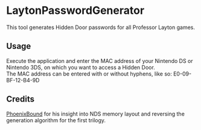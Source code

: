 # LaytonPasswordGenerator

This tool generates Hidden Door passwords for all Professor Layton games.

## Usage

Execute the application and enter the MAC address of your Nintendo DS or Nintendo 3DS, on which you want to access a Hidden Door.<br>
The MAC address can be entered with or without hyphens, like so: E0-09-BF-12-B4-9D

## Credits

[PhoenixBound](https://github.com/PhoenixBound) for his insight into NDS memory layout and reversing the generation algorithm for the first trilogy.
